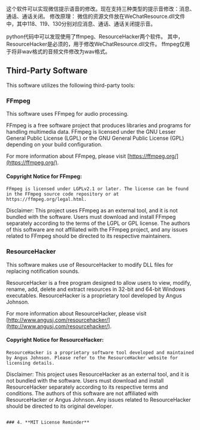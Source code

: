 这个软件可以实现微信提示语音的修改。现在支持三种类型的提示音修改：消息、通话、通话关闭。
修改原理：
  微信的资源文件放在WeChatResource.dll文件中，其中118、119、130分别对应消息、通话、通话关闭提示音。

python代码中可以发现使用了ffmpeg、ResourceHacker两个软件。
  其中，ResourceHacker是必须的，用于修改WeChatResource.dll文件。
  ffmpeg仅用于将非wav格式的音频文件修改为wav格式。

## Third-Party Software

This software utilizes the following third-party tools:

### FFmpeg

This software uses FFmpeg for audio processing.

FFmpeg is a free software project that produces libraries and programs for handling multimedia data. FFmpeg is licensed under the GNU Lesser General Public License (LGPL) or the GNU General Public License (GPL) depending on your build configuration. 

For more information about FFmpeg, please visit [https://ffmpeg.org/](https://ffmpeg.org/).

#### Copyright Notice for FFmpeg:

```
FFmpeg is licensed under LGPLv2.1 or later. The license can be found in the FFmpeg source code repository or at https://ffmpeg.org/legal.html.

```
Disclaimer: This project uses FFmpeg as an external tool, and it is not bundled with the software. Users must download and install FFmpeg separately according to the terms of the LGPL or GPL license. The authors of this software are not affiliated with the FFmpeg project, and any issues related to FFmpeg should be directed to its respective maintainers.

### ResourceHacker

This software makes use of ResourceHacker to modify DLL files for replacing notification sounds.

ResourceHacker is a free program designed to allow users to view, modify, rename, add, delete and extract resources in 32-bit and 64-bit Windows executables. ResourceHacker is a proprietary tool developed by Angus Johnson.

For more information about ResourceHacker, please visit [http://www.angusj.com/resourcehacker/](http://www.angusj.com/resourcehacker/).

#### Copyright Notice for ResourceHacker:

```
ResourceHacker is a proprietary software tool developed and maintained by Angus Johnson. Please refer to the ResourceHacker website for licensing details.
```
Disclaimer: This project uses ResourceHacker as an external tool, and it is not bundled with the software. Users must download and install ResourceHacker separately according to its respective terms and conditions. The authors of this software are not affiliated with ResourceHacker or Angus Johnson. Any issues related to ResourceHacker should be directed to its original developer.
```

### 4. **MIT License Reminder**



